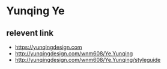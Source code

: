 # Yunqing Ye

## relevent link
- https://yunqingdesign.com
- http://yunqingdesign.com/wnm608/Ye.Yunqing
- http://yunqingdesign.com/wnm608/Ye.Yunqing/styleguide

